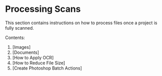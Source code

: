 # Processing Scans

This section contains instructions on how to process files once a project is fully scanned.

Contents:

1. [Images]
2. [Documents]
3. [How to Apply OCR]
4. [How to Reduce File Size]
5. [Create Photoshop Batch Actions]
